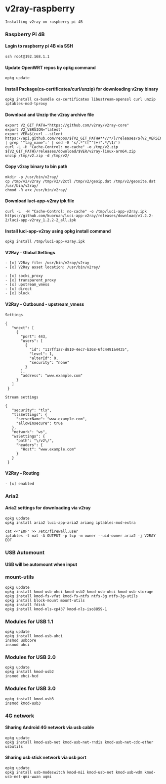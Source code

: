 # v2ray-raspberry
    Installing v2ray on raspberry pi 4B

### Raspberry Pi 4B
#### Login to raspberry pi 4B via SSH
    ssh root@192.168.1.1
#### Update OpenWRT repos by opkg command
    opkg update
#### Install Package(ca-certificates/curl/unzip) for downloading v2ray binary
    opkg install ca-bundle ca-certificates libustream-openssl curl unzip iptables-mod-tproxy
#### Download and Unzip the v2ray archive file
    export V2_GIT_PATH="https://github.com/v2ray/v2ray-core"
    export V2_VERSION="latest"
    export VER=$(curl --silent https://api.github.com/repos/${V2_GIT_PATH#**//*/}/releases/${V2_VERSION} | grep '"tag_name":' | sed -E 's/.*"([^"]+)".*/\1/')
    curl -L -H "Cache-Control: no-cache" -o /tmp/v2.zip ${V2_GIT_PATH}/releases/download/$VER/v2ray-linux-arm64.zip
    unzip /tmp/v2.zip -d /tmp/v2/
#### Copy v2ray binary to bin path
    mkdir -p /usr/bin/v2ray/
    cp /tmp/v2/v2ray /tmp/v2/v2ctl /tmp/v2/geoip.dat /tmp/v2/geosite.dat /usr/bin/v2ray/
    chmod -R a+x /usr/bin/v2ray/

#### Download luci-app-v2ray ipk file
    curl -L  -H "Cache-Control: no-cache" -o /tmp/luci-app-v2ray.ipk https://github.com/kuoruan/luci-app-v2ray/releases/download/v1.2.2-2/luci-app-v2ray_1.2.2-2_all.ipk

#### Install luci-app-v2ray using opkg install command
    opkg install /tmp/luci-app-v2ray.ipk



#### V2Ray - Global Settings
    - [x] V2Ray file: /usr/bin/v2ray/v2ray
    - [x] V2Ray asset location: /usr/bin/v2ray/

    - [x] socks_proxy
    - [x] transparent_proxy
    - [x] upstream_vmess
    - [x] direct
    - [x] block

#### V2Ray - Outbound - upstream_vmess
    Settings
```
{
   "vnext": [
     {
       "port": 443,
       "users": [
         {
           "id": "117ff1a7-d810-4ec7-b368-6fc4491a4435",
           "level": 1,
           "alterId": 0,
           "security": "none"
         }
       ],
       "address": "www.example.com"
     }
   ]
 }
```
    Stream settings
```
{
   "security": "tls",
   "tlsSettings": {
     "serverName": "www.example.com",
     "allowInsecure": true
   },
   "network": "ws",
   "wsSettings": {
     "path": "\/v2\/",
     "headers": {
       "Host": "www.example.com"
     }
   }
 }
```
#### V2Ray - Routing
    - [x] enabled

### Aria2
#### Aria2 settings for downloading via v2ray
    opkg update
    opkg install aria2 luci-app-aria2 ariang iptables-mod-extra
```
cat <<'EOF' >> /etc/firewall.user
iptables -t nat -A OUTPUT -p tcp -m owner --uid-owner aria2 -j V2RAY
EOF
```

### USB Automount
#### USB will be automount when input

### mount-utils
```
opkg update
opkg install kmod-usb-ohci kmod-usb2 kmod-usb-uhci kmod-usb-storage
opkg install kmod-fs-vfat kmod-fs-ntfs ntfs-3g ntfs-3g-utils
opkg install block-mount mount-utils
opkg install fdisk
opkg install kmod-nls-cp437 kmod-nls-iso8859-1
```

### Modules for USB 1.1
```
opkg update
opkg install kmod-usb-uhci
insmod usbcore
insmod uhci
```

### Modules for USB 2.0
```
opkg update
opkg install kmod-usb2
insmod ehci-hcd
```

### Modules for USB 3.0
```
opkg install kmod-usb3
insmod kmod-usb3
```

### 4G network
#### Sharing Android 4G network via usb cable
    opkg update
    opkg install kmod-usb-net kmod-usb-net-rndis kmod-usb-net-cdc-ether usbutils
#### Sharing usb stick network via usb port
    opkg update
    opkg install usb-modeswitch kmod-mii kmod-usb-net kmod-usb-wdm kmod-usb-net-qmi-wwan uqmi

